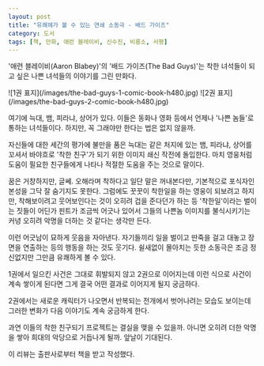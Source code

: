 ```yaml
---
layout: post
title: "유쾌헤가 볼 수 있는 연쇄 소동극 - 배드 가이즈"
category: 도서
tags: [책, 만화, 애런 블레이비, 신수진, 비룡소, 서평]
---
```


'애런 블레이비(Aaron Blabey)'의
'배드 가이즈(The Bad Guys)'는
착한 녀석들이 되고 싶은 나쁜 녀석들의 이야기를 그린 만화다.

<p class="center" markdown="1">
![1권 표지](/images/the-bad-guys-1-comic-book-h480.jpg)
![2권 표지](/images/the-bad-guys-2-comic-book-h480.jpg)
</p>

여기에 늑대, 뱀, 피라냐, 상어가 있다.
이들은 동화나 영화 등에서 언제나 '나쁜 놈들'로  통하는 녀석들이다.
하지만, 꼭 그래야만 한다는 법은 없지 않을까.

자신들에 대한 세간의 평가에 불만을 품은 늑대는
같은 처지에 있는 뱀, 피라냐, 상어를 꼬셔서
바야흐로 '착한 친구'가 되기 위한 이미지 쇄신 작전에 돌입한다.
마치 영웅처럼 도움이 필요한 친구들에게 나타나 적절한 도움을 주는 것으로 말이다.

꿈은 거창하지만, 글쎄.
오해라며 착하다고 일단 말은 꺼내본다만,
기본적으로 포식자인 본성을 그닥 잘 숨기지도 못한다.
그럼에도 꿋꿋이 착한일을 하는 영웅이 되보려고 하지만,
착해보이려고 웃어보인다는 것이 오히려 겁을 준다던가 하는 등
'착한일'이라는 벌이는 짓들이 어딘가 핀트가 조금씩 어긋나 있어서
그들의 나쁜놈 이미지를 불식시키기는 커녕 오히려 악명을 더하는 것 같다는 생각만 든다.

이런 어긋남이 묘하게 웃음을 자아낸다.
자기들끼리 일을 벌이고 딴죽을 걸고 대놓고 장면을 연출하는 등의 행동을 하는 것도 웃기다.
쉴새없이 몰아치는 듯한 소동극은 조금 정신없지만 그만큼 유쾌하게 볼 수 있다.

1권에서 일으킨 사건은 그대로 휘발되지 않고 2권으로 이어지는데
이런 식으로 사건이 계속 쌓이게 된다면 그게 결국 어떤 결과로 이어지게 될지 궁금하다.

2권에서는 새로운 캐릭터가 나오면서 반복되는 전개에서 벗어나려는 모습도 보이는데
그러한 변화가 다음 이야기도 계속 궁금하게 한다.

과연 이들의 착한 친구되기 프로젝트는 결실을 맺을 수 있을까.
아니면 오히려 더한 악명을 쌓아 희대의 악당으로 거듭나게 될까.
앞날이 기대된다.



<div class="im im-info">
이 리뷰는 출판사로부터 책을 받고 작성했다.
</div>

